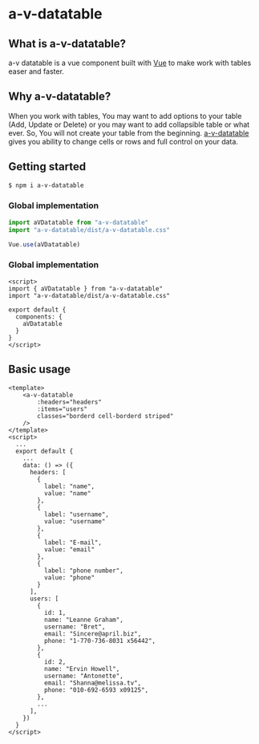 # a-v-datatable
## What is a-v-datatable?
a-v datatable is a vue component built with [Vue](https://vuejs.org/) to make work with tables easer and faster.

## Why a-v-datatable?
When you work with tables, You may want to add options to your table (Add, Update or Delete) or you may want to add collapsible table or what ever. So, You will not create your table from the beginning. [a-v-datatable](https://github.com/Abdulaziz5h/a-v-datatable) gives you ability to change cells or rows and full control on your data.
        
## Getting started
```bash
$ npm i a-v-datatable
```
### Global implementation
```js
import aVDatatable from "a-v-datatable"
import "a-v-datatable/dist/a-v-datatable.css"

Vue.use(aVDatatable)
```
### Global implementation
```vue
<script>
import { aVDatatable } from "a-v-datatable"
import "a-v-datatable/dist/a-v-datatable.css"

export default {
  components: {
    aVDatatable
  }
}
</script>
```

## Basic usage

```vue
<template>
    <a-v-datatable
        :headers="headers"
        :items="users"
        classes="borderd cell-borderd striped"
    />
</template>
<script>
  ...
  export default {
    ...
    data: () => ({
      headers: [
        {
          label: "name",
          value: "name"
        },
        {
          label: "username",
          value: "username"
        },
        {
          label: "E-mail",
          value: "email"
        },
        {
          label: "phone number",
          value: "phone"
        }
      ],
      users: [
        {
          id: 1,
          name: "Leanne Graham",
          username: "Bret",
          email: "Sincere@april.biz",
          phone: "1-770-736-8031 x56442",
        },
        {
          id: 2,
          name: "Ervin Howell",
          username: "Antonette",
          email: "Shanna@melissa.tv",
          phone: "010-692-6593 x09125",
        },
        ...
      ],
    })
  }
</script>
```
